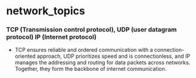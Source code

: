 # network_topics
### TCP (Transmission control protocol), UDP (user datagram protocol) IP (Internet protocol)
- TCP ensures reliable and ordered communication with a connection-oriented
approach, UDP prioritizes speed and is connectionless, and IP manages the addressing
and routing for data packets across networks. Together, they form the backbone of
internet communication.

